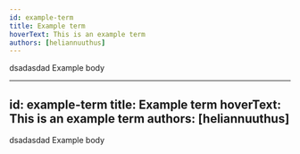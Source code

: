 ```yaml
---
id: example-term
title: Example term
hoverText: This is an example term
authors: [heliannuuthus]
---
```

dsadasdad
Example body

---
id: example-term
title: Example term
hoverText: This is an example term
authors: [heliannuuthus]
---
dsadasdad
Example body
